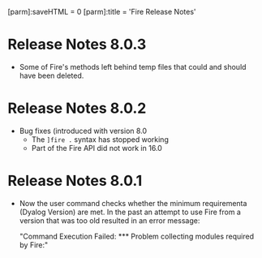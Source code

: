 [parm]:saveHTML = 0
[parm]:title    = 'Fire Release Notes'


# Release Notes 8.0.3
* Some of Fire's methods left behind temp files that could and should have been deleted.

# Release Notes 8.0.2
* Bug fixes (introduced with version 8.0
  * The `]fire .` syntax has stopped working
  * Part of the Fire API did not work in 16.0

# Release Notes 8.0.1

* Now the user command checks whether the minimum requirementa (Dyalog Version) are met.
  In the past an attempt to use Fire from a version that was too old resulted in an error message:
  
  "Command Execution Failed: \*\*\* Problem collecting modules required by Fire:"